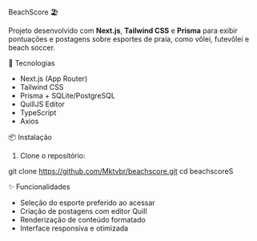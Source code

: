 BeachScore 🏖️

Projeto desenvolvido com **Next.js**, **Tailwind CSS** e **Prisma** para exibir pontuações e postagens sobre esportes de praia, como vôlei, futevôlei e beach soccer.

🚀 Tecnologias

- Next.js (App Router)
- Tailwind CSS
- Prisma + SQLite/PostgreSQL
- QuillJS Editor
- TypeScript
- Axios

📦 Instalação

1. Clone o repositório:

git clone https://github.com/Mktvbr/beachscore.git
cd beachscoreS


✨ Funcionalidades

- Seleção do esporte preferido ao acessar
- Criação de postagens com editor Quill
- Renderização de conteúdo formatado
- Interface responsiva e otimizada
